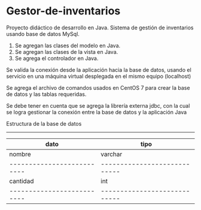 # Gestor-de-inventarios
Proyecto didáctico de desarrollo en Java. Sistema de gestión de inventarios usando base de datos MySql.

1. Se agregan las clases del modelo en Java.
2. Se agregan las clases de la vista en Java.
3. Se agrega el controlador en Java.

Se valida la conexión desde la aplicación hacia la base de datos, usando el servicio en una máquina virtual desplegada en el mismo equipo (localhost)

Se agrega el archivo de comandos usados en CentOS 7 para crear la base de datos y las tablas requeridas.

Se debe tener en cuenta que se agrega la librería externa jdbc, con la cual se logra gestionar la conexión entre la base de datos y la aplicación Java

Estructura de la base de datos

---------------------------------------------------------
|    dato                  |           tipo             |
|--------------------------|----------------------------|
|    nombre                |          varchar           |
|--------------------------|----------------------------|
|    cantidad              |          int               |
|--------------------------|----------------------------|

